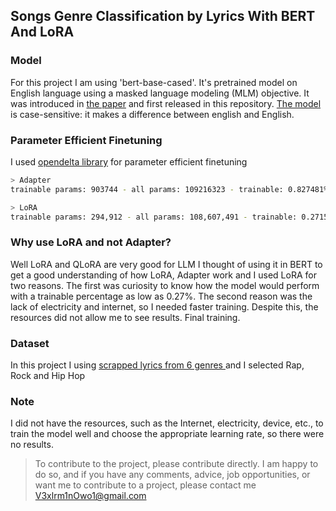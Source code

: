 ## Songs Genre Classification by Lyrics With BERT And LoRA


### Model 

For this project I am using 'bert-base-cased'.
It's pretrained model on English language using a masked language modeling (MLM) objective. It was introduced in <a href='https://arxiv.org/abs/1810.04805'>the paper</a> and first released in this repository. <a href='https://github.com/google-research/bert'>The model</a> is case-sensitive: it makes a difference between english and English.

### Parameter Efficient Finetuning 
I used <a href='https://opendelta.readthedocs.io/en/latest/index.html#'>opendelta library</a> for parameter efficient finetuning

```zsh
> Adapter 
trainable params: 903744 - all params: 109216323 - trainable: 0.827481% 
```

```zsh
> LoRA
trainable params: 294,912 - all params: 108,607,491 - trainable: 0.2715392808402139%
```

### Why use LoRA and not Adapter?

Well LoRA and QLoRA are very good for LLM I thought of using it in BERT to get a good understanding of how LoRA, Adapter work and I used LoRA for two reasons. The first was curiosity to know how the model would perform with a trainable percentage as low as 0.27%. The second reason was the lack of electricity and internet, so I needed faster training. Despite this, the resources did not allow me to see results.  Final training.


### Dataset

In this project I using <a href='https://www.kaggle.com/datasets/neisse/scrapped-lyrics-from-6-genres'>scrapped lyrics from 6 genres </a> and I selected Rap, Rock and Hip Hop 


### Note

I did not have the resources, such as the Internet, electricity, device, etc., to train the model well and choose the appropriate learning rate, so there were no results.


> To contribute to the project, please contribute directly. I am happy to do so, and if you have any comments, advice, job opportunities, or want me to contribute to a project, please contact me <a href='mailto:V3xlrm1nOwo1@gmail.com' target='blank'>V3xlrm1nOwo1@gmail.com</a>
